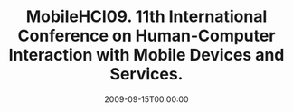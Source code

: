---
acronym: MobileHCI'09
date: '2009-09-15T00:00:00'
ext_url: http://www.mobilehci09.org/
location: Bonn, Germany
submission_date: '2009-02-05T00:00:00'
title: MobileHCI09. 11th International Conference on Human-Computer Interaction with
  Mobile Devices and Services.
---